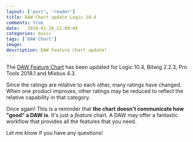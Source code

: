 ```yaml
---
layout: ['post', 'reader']
title: DAW Chart update Logic 10.4
comments: true
date:   2018-01-28_11:09:04 
categories: music
tags: ['DAW Chart']
image:
description: DAW Feature chart update!
---
```


The [DAW Feature Chart](/DAW-Chart.html) has been updated for Logic 10.4, Bitwig 2.2.3, Pro Tools 2018.1 and Mixbus 4.3.

Since the ratings are relative to each other, many ratings have changed. When one product improves, other ratings may be reduced to reflect the relative capability in that category.

Once again! This is a reminder that **the chart doesn't communicate how "good" a DAW is**. It's just a _feature_ chart. A DAW may offer a fantastic workflow that provides all the features that you need.

Let me know if you have any questions!
